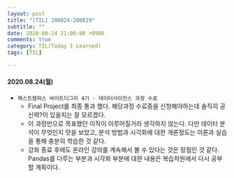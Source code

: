 ```yaml
---
layout: post
title: "[TIL] 200824-200829"
subtitle: ""
date: 2020-08-24 21:00:00 +0900
comments: true
category: TIL(Today I Learned)
tags: [TIL]

---
```


#### 2020.08.24(월)
  - `패스트캠퍼스 바이트디그리 4기 - 데이터사이언스 과정 수료`
    - Final Project를 최종 통과 했다. 해당과정 수료증을 신청해야하는데 솔직히 공신력?이 있을지는 잘 모르겠다. 
    - 이 과정만으로 목표했던 이직이 이루어질거라 생각하지 않는다. 다만 데이터 분석이 무엇인지 맛을 보았고, 분석 방법과 시각화에 대한 개론정도는 이론과 실습을 통해 충분히 학습한 것 같다.
    - 강좌 종료 후에도 온라인 강의를 계속해서 볼 수 있다는 것은 장점인 것 같다. Pandas를 다루는 부분과 시각화 부분에 대한 내용은 복습차원에서 다시 공부할 계획이다.